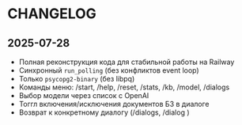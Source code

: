 # CHANGELOG

## 2025-07-28
- Полная реконструкция кода для стабильной работы на Railway
- Синхронный `run_polling` (без конфликтов event loop)
- Только `psycopg2-binary` (без libpq)
- Команды меню: /start, /help, /reset, /stats, /kb, /model, /dialogs
- Выбор модели через список с OpenAI
- Тоггл включения/исключения документов БЗ в диалоге
- Возврат к конкретному диалогу (/dialogs, /dialog <id>)
